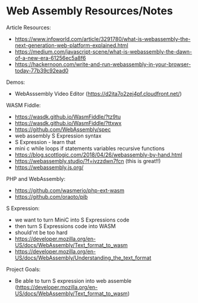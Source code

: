 # Web Assembly Resources/Notes

Article Resources:

- https://www.infoworld.com/article/3291780/what-is-webassembly-the-next-generation-web-platform-explained.html
- https://medium.com/javascript-scene/what-is-webassembly-the-dawn-of-a-new-era-61256ec5a8f6
- https://hackernoon.com/write-and-run-webassembly-in-your-browser-today-77b39c92ead0

Demos:

- WebAsssembly Video Editor (https://d2jta7o2zej4pf.cloudfront.net/)

WASM Fiddle:

- https://wasdk.github.io/WasmFiddle/?tz9tu
- https://wasdk.github.io/WasmFiddle/?ttxwx
- https://github.com/WebAssembly/spec
- web assembly S Expression syntax
- S Expression - learn that
- mini c while loops if statements variables recursive functions
- https://blog.scottlogic.com/2018/04/26/webassembly-by-hand.html
- https://webassembly.studio/?f=ivzzdwn7fcn (this is great!!)
- https://webassembly.js.org/

PHP and WebAssembly:

- https://github.com/wasmerio/php-ext-wasm
- https://github.com/oraoto/pib

S Expression:

- we want to turn MiniC into S Expressions code
- then turn S Expressions code into WASM
- should'nt be too hard
- https://developer.mozilla.org/en-US/docs/WebAssembly/Text_format_to_wasm
- https://developer.mozilla.org/en-US/docs/WebAssembly/Understanding_the_text_format

Project Goals:

- Be able to turn S expression into web assemble (https://developer.mozilla.org/en-US/docs/WebAssembly/Text_format_to_wasm)
